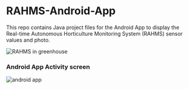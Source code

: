 # RAHMS-Android-App

This repo contains Java project files for the Android App to display the Real-time Autonomous Horticulture Monitoring System (RAHMS) sensor values and photo.

![RAHMS in greenhouse](https://github.com/monrab/assets/blob/main/RAHMS%20Client.jpeg?raw=true)
### Android App Activity screen
![android app](https://github.com/monrab/assets/blob/main/Android%20Mobile%20application%20screenshot%20(2).png?raw=true)



